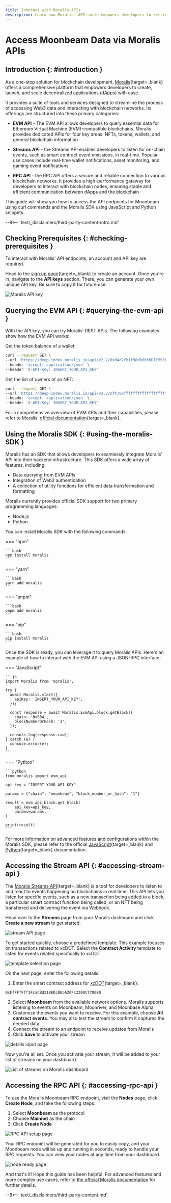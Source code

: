 ```yaml
---
title: Interact with Moralis APIs
description: Learn how Moralis' API suite empowers developers to retrieve and leverage various data sets from Moonbeam, Moonriver, and Moonbase Alpha.
---
```


# Access Moonbeam Data via Moralis APIs

## Introduction {: #introduction }

As a one-stop solution for blockchain development, [Moralis](https://moralis.com/){target=\_blank} offers a comprehensive platform that empowers developers to create, launch, and scale decentralized applications (dApps) with ease.

It provides a suite of tools and services designed to streamline the process of accessing Web3 data and interacting with blockchain networks. Its offerings are structured into these primary categories:

- **EVM API** - The EVM API allows developers to query essential data for Ethereum Virtual Machine (EVM)-compatible blockchains. Moralis provides dedicated APIs for four key areas: NFTs, tokens, wallets, and general blockchain information

- **Streams API** - the Streams API enables developers to listen for on-chain events, such as smart contract event emissions, in real-time. Popular use cases include real-time wallet notifications, asset monitoring, and gaming event notifications

- **RPC API** - the RPC API offers a secure and reliable connection to various blockchain networks. It provides a high-performance gateway for developers to interact with blockchain nodes, ensuring stable and efficient communication between dApps and the blockchain

This guide will show you how to access the API endpoints for Moonbeam using curl commands and the Moralis SDK using JavaScript and Python snippets.

--8<-- 'text/_disclaimers/third-party-content-intro.md'

## Checking Prerequisites {: #checking-prerequisites }

To interact with Moralis' API endpoints, an account and API key are required.

Head to the [sign up page](https://admin.moralis.com/register){target=\_blank} to create an account. Once you're in, navigate to the **API keys** section. There, you can generate your own unique API key. Be sure to copy it for future use.

![Moralis API key](/images/builders/integrations/indexers/moralis/moralis-1.webp)

## Querying the EVM API {: #querying-the-evm-api }

With the API key, you can try Moralis' REST APIs. The following examples show how the EVM API works:

Get the token balance of a wallet:  

```bash
curl --request GET \
--url 'https://deep-index.moralis.io/api/v2.2/0xd4d7fb1f98dD66f6D1f393E8e237AdF74c31F3ea/erc20?chain=moonbeam' \
--header 'accept: application/json' \
--header 'X-API-Key: INSERT_YOUR_API_KEY' 
```

Get the list of owners of an NFT:  

```bash
curl --request GET \
--url 'https://deep-index.moralis.io/api/v2.2/nft/0xfffffffffffffffffffffffffffffffffffffffff/owners?chain=moonbeam&format=decimal' \
--header 'accept: application/json' \
--header 'X-API-Key: INSERT_YOUR_API_KEY' 
```

For a comprehensive overview of EVM APIs and their capabilities, please refer to Moralis' [official documentation](https://docs.moralis.io/web3-data-api/evm/reference){target=\_blank}.

## Using the Moralis SDK {: #using-the-moralis-SDK }

Moralis has an SDK that allows developers to seamlessly integrate Moralis' API into their backend infrastructure. This SDK offers a wide array of features, including:

- Data querying from EVM APIs  
- Integration of Web3 authentication  
- A collection of utility functions for efficient data transformation and formatting  

Moralis currently provides official SDK support for two primary programming languages:

- Node.js
- Python

You can install Moralis SDK with the following commands: 

=== "npm"

    ```bash
    npm install moralis
    ```

=== "yarn"

    ```bash
    yarn add moralis
    ```

=== "pnpm"

    ```bash
    pnpm add moralis
    ```

=== "pip"

    ```bash
    pip install moralis
    ```

Once the SDK is ready, you can leverage it to query Moralis APIs. Here's an example of how to interact with the EVM API using a JSON-RPC interface:

=== "JavaScript"

    ```js
    import Moralis from 'moralis';

    try {
      await Moralis.start({
        apiKey: 'INSERT_YOUR_API_KEY',
      });
     
      const response = await Moralis.EvmApi.block.getBlock({
        chain: '0x504',
        blockNumberOrHash: '1',
      });
      
      console.log(response.raw);
    } catch (e) {
      console.error(e);
    }
    ```

=== "Python"

    ```python
    from moralis import evm_api

    api_key = "INSERT_YOUR_API_KEY"

    params = {"chain": "moonbeam", "block_number_or_hash": "1"}

    result = evm_api.block.get_block(
        api_key=api_key,
        params=params,
    )

    print(result)
    ```

For more information on advanced features and configurations within the Moralis SDK, please refer to the official [JavaScript](https://moralisweb3.github.io/Moralis-JS-SDK/Introduction){target=\_blank} and [Python](https://moralisweb3.github.io/Moralis-Python-SDK/){target=\_blank} documentation.

## Accessing the Stream API {: #accessing-stream-api }

The [Moralis Streams API](https://docs.moralis.io/streams-api/evm){target=\_blank} is a tool for developers to listen to and react to events happening on blockchains in real time. This API lets you listen for specific events, such as a new transaction being added to a block, a particular smart contract function being called, or an NFT being transferred and delivering the event via Webhook. 

Head over to the **Streams** page from your Moralis dashboard and click **Create a new stream** to get started.

![stream API page](/images/builders/integrations/indexers/moralis/moralis-2.webp)

To get started quickly, choose a predefined template. This example focuses on transactions related to xcDOT. Select the **Contract Activity** template to listen for events related specifically to xcDOT.

![template selection page](/images/builders/integrations/indexers/moralis/moralis-3.webp)

On the next page, enter the following details:

1. Enter the smart contract address for [xcDOT](https://moonscan.io/token/0xffffffff1fcacbd218edc0eba20fc2308c778080){target=\_blank}:
```
0xFfFFfFff1FcaCBd218EDc0EbA20Fc2308C778080
```
2. Select **Moonbeam** from the available network options. Moralis supports listening to events on Moonbeam, Moonriver, and Moonbase Alpha 
3. Customize the events you want to receive. For this example, choose **All contract events**. You may also test the stream to confirm it captures the needed data
4. Connect the stream to an endpoint to receive updates from Moralis
5. Click **Save** to activate your stream

![details input page](/images/builders/integrations/indexers/moralis/moralis-4.webp)

Now you're all set. Once you activate your stream, it will be added to your list of streams on your dashboard.

![List of streams on Moralis dashboard](/images/builders/integrations/indexers/moralis/moralis-5.webp)

## Accessing the RPC API {: #accessing-rpc-api }

To use the Moralis Moonbeam RPC endpoint, visit the **Nodes** page, click **Create Node**, and take the following steps:

1. Select **Moonbeam** as the protocol
2. Choose **Mainnet** as the chain
3. Click **Create Node**

![RPC API setup page](/images/builders/integrations/indexers/moralis/moralis-6.webp)

Your RPC endpoint will be generated for you to easily copy, and your Moonbeam node will be up and running in seconds, ready to handle your RPC requests. You can view your nodes at any time from your dashboard.

![node ready page](/images/builders/integrations/indexers/moralis/moralis-7.webp)

And that's it! Hope this guide has been helpful. For advanced features and more complex use cases, refer to [the official Moralis documentation](https://docs.moralis.io/) for further details.

--8<-- 'text/_disclaimers/third-party-content.md'
